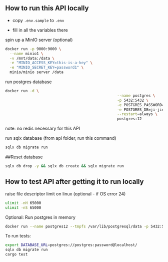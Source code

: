 ## How to run this API locally

* copy `.env.sample` to `.env`

* fill in all the variables there

spin up a MinIO server (optional)
```bash
docker run -p 9000:9000 \
  --name minio1 \
  -v /mnt/data:/data \
  -e "MINIO_ACCESS_KEY=this-is-a-key" \
  -e "MINIO_SECRET_KEY=password1" \
  minio/minio server /data
```
run postgres database
```bash
docker run -d \
                                                  --name postgres \
                                                  -p 5432:5432 \
                                                  -e POSTGRES_PASSWORD=password \
                                                  -e POSTGRES_DB=ji-jicloud-dev \
                                                  --restart=always \
                                                  postgres:12

```
note: no redis necessary for this API

run sqlx database (from api folder, run this command)
```bash
sqlx db migrate run
```

##Reset database
```bash
sqlx db drop -y && sqlx db create && sqlx migrate run
```

## How to test API after getting it to run locally
raise file descriptor limit on linux (optional - if OS error 24)
```bash
ulimit -nH 65000
ulimit -nS 65000
```
Optional: Run postgres in memory
```bash
docker run --name postgres12 --tmpfs /var/lib/postgresql/data -p 5432:5432 -e POSTGRES_PASSWORD=password -d postgres:12 -c max_connections=250
```

To run tests:
```bash
export DATABASE_URL=postgres://postgres:password@localhost/
sqlx db migrate run
cargo test
```
